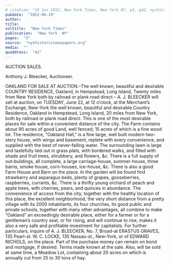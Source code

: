 ```yaml
---
# citation: "19 Jun 1852, New York Times, New York NY, p3, q42, nyshistoricnewspapers.org."
pubdate:  "1852-06-19"
author: 
title: 
voltitle:  "New York Times"
publocation:  "New York  NY"
pages:  "3"
source:  "nyshistoricnewspapers.org"
media:  ""
quaddress:  "42"
---
```

AUCTION SALES.

Anthony J. Bleecker, Auctioneer.

OAKLAND FOR SALE AT AUCTION.–The well known, beautiful and desirable COUNTRY RESIDENCE, Oakland, in Hempstead, Long Island, Twenty miles from New York both by railroad or plank road direct – A. J. BLEECKER will sell at auction, on TUESDAY, June 22, at 12 o’clock, at the Merchant’s Exchange, New-York the well known, beautiful and desirable Country Residence, Oakland in Hempstead, Long Island, 20 miles from New York, both by railroad or plank road direct. This is one of the most desirable places for sale within a convenient distance of the city. The Farm contains about 90 acres of good Land, well fenced; 15 acres of which is a fine wood lot. The residence, “Oakland Hall,” is a fine large, well built modern two-story house, with wings and basement, replete with every convenience, and supplied with the best of never-failing water. The surrounding lawn is large and tastefully laid out in grass plats, with bordered walks, and filled with shade and fruit trees, shrubbery, and flowers, &c. There is a full supply of out-buildings, all complete, a large carriage-house, summer-house, three barns, smoke house, corn-houses, ice-house, &c. There is also a good Farm House and Barn on the place. In the garden will be found find strawberry and asparagus beds, plenty of grapes, gooseberries, raspberries, currants, &c. There is a thrifty young orchard of peach and apple trees, with cherries, pears, and quinces in abundance. The convenience of access from the city, together with the healthy location of this place, the excellent neighborhood, the very short distance from a pretty village with its 2000 inhabitants, its four churches, its good public and private schools, together with many other advantages, all combine to make “Oakland” an exceedingly desirable place, either for a farmer or for a gentleman’s country seat, or for rising, and will continue to rise, makes it also a very safe and profitable investment for capitalists. For further particulars, inquire of A. J. BLEECKER, No. 7, Broad-at ERASTUS GRAVES, 135 Pearl-st. W. C. LOCKE, 135 Nassau-st., New-York, or of EDWARD NICHOLS, on the place. Part of the purchase money can remain on bond and mortgage, if desired. Terms made known at the sale. Also, will be sold at same time, a Meadow Lot, containing about 20 acres on which is annually cut from 25 to 30 tons of hay. 


